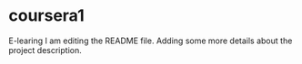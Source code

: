 # coursera1
E-learing
I am editing the README file. Adding some more details about the project description.
